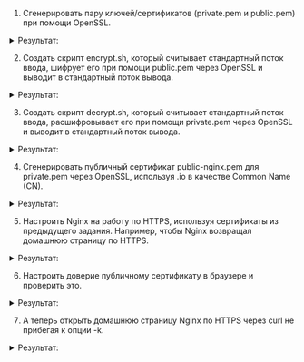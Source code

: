1. Сгенерировать пару ключей/сертификатов (private.pem и public.pem) при помощи OpenSSL.
 
<details><summary>Результат:</summary>

Создаю приватный ключ
```
openssl genpkey -algorithm RSA -out private.pem -aes256
```
![image](https://github.com/tms-dos21-onl/aleksey-ivanishchev/assets/93286236/bed9c830-4f97-4d02-a420-756b558014ac)

Далее извлекаю открытый ключ из приватного
```
openssl rsa -pubout -in private.pem -out public.pem
```
![image](https://github.com/tms-dos21-onl/aleksey-ivanishchev/assets/93286236/39350a39-a20a-4dfe-bf50-7dd940db4767)

</details>

2. Создать скрипт encrypt.sh, который считывает стандартный поток ввода, шифрует его при помощи public.pem через OpenSSL и выводит в стандартный поток вывода.
 
<details><summary>Результат:</summary>

Сначала проверяю наличие ключа, если он существует то передаю команде поток ввода и форматирую в base64 для чтения
```
#!/bin/bash

if [ ! -f "public.pem" ]; then
        echo "Ошибка: Файл public.pem не найден"
        exit 1
fi

openssl pkeyutl -encrypt -inkey public.pem -pubin | base64
```

Пример:

![image](https://github.com/tms-dos21-onl/aleksey-ivanishchev/assets/93286236/dd74886f-6e32-48ad-8f8a-dd190a5d6812)

Пример без форматирования результата:

![image](https://github.com/tms-dos21-onl/aleksey-ivanishchev/assets/93286236/13f5a6a4-42cb-43cf-ab76-c4e246df91a0)

</details>

3. Создать скрипт decrypt.sh, который считывает стандартный поток ввода, расшифровывает его при помощи private.pem через OpenSSL и выводит в стандартный поток вывода.
 
<details><summary>Результат:</summary>
Шифрую текст и помещаю результат в файл:
 
![image](https://github.com/tms-dos21-onl/aleksey-ivanishchev/assets/93286236/647edb0e-37a1-498d-944b-58f398eed761)

Проверяю его:

![image](https://github.com/tms-dos21-onl/aleksey-ivanishchev/assets/93286236/73c1e65f-047b-4452-a0a2-d6a24113d229)

Создаю скрипт:

```
#!/bin/bash

if [ ! -f "private.pem" ]; then
    echo "Ошибка: Файл private.pem не найден"
    exit 1
fi

base64 -d | openssl pkeyutl -decrypt -inkey private.pem
```

Дешифрую данные: 

![image](https://github.com/tms-dos21-onl/aleksey-ivanishchev/assets/93286236/f3495d3a-650b-487f-a0a6-4a3a92f5b7dd)

</details>

4. Сгенерировать публичный сертификат public-nginx.pem для private.pem через OpenSSL, используя <LASTNAME>.io в качестве Common Name (CN).
 
<details><summary>Результат:</summary>
 
 Запрос на сертификат сразу с заданным CN:
 ```
 openssl req -new -key private.pem -out public-nginx.csr -subj "/CN=ivanishchev.io"
 ```
![image](https://github.com/tms-dos21-onl/aleksey-ivanishchev/assets/93286236/a2416f24-f506-46e8-b6f7-74e16cabd65a)

Подписываю запрос на сертификат с помощью ключа и создаю сертификат:
```
openssl x509 -req -in public-nginx.csr -signkey private.pem -days 365 -out public-nginx.pem
```
![image](https://github.com/tms-dos21-onl/aleksey-ivanishchev/assets/93286236/496f27eb-45da-4d82-8fb5-9594d906d454)

</details>

5. Настроить Nginx на работу по HTTPS, используя сертификаты из предыдущего задания. Например, чтобы Nginx возвращал домашнюю страницу по HTTPS.
 
<details><summary>Результат:</summary>
Меняю файл конфигурации сервера (добавил ассоциацию на сертификат, ключ к нему и файл с паролем, чтобы в дальнейшем не воодить кодовую фразу ключа):

![image](https://github.com/tms-dos21-onl/aleksey-ivanishchev/assets/93286236/9c79b192-3aa0-4f39-aaca-a5d04f16ef21)
![image](https://github.com/tms-dos21-onl/aleksey-ivanishchev/assets/93286236/c6d3d8f3-f3a3-466b-9a0a-1b443551ae9f)


Проверка:

![image](https://github.com/tms-dos21-onl/aleksey-ivanishchev/assets/93286236/77528117-f484-41c3-87f0-fbb886aca275)
![image](https://github.com/tms-dos21-onl/aleksey-ivanishchev/assets/93286236/96af79aa-88b6-4c15-b217-221eb75cacb0)

</details>

6. Настроить доверие публичному сертификату в браузере и проверить это.
 
<details><summary>Результат:</summary>
Добавил в браузере в Доверенные корневые центры сертификации свой сертификат, получилось не сразу так как добавлял сначала в личные (не была видна доп иконка с доверенными сертификатами) и через консоль управления, даже сертификат подписанный сертификатом не помогал, хоть его также добавлял в храниище своей ОС :)

![image](https://github.com/tms-dos21-onl/aleksey-ivanishchev/assets/93286236/ac2994aa-508e-4def-9882-7c01b9a763a7)


</details>

7. А теперь открыть домашнюю страницу Nginx по HTTPS через curl не прибегая к опции -k.

<details><summary>Результат:</summary>
Для этого потребовалось добавить сертификат в хранилище в ОС, это можно сделать импортировав файл сертификата через mmc 
 
![image](https://github.com/tms-dos21-onl/aleksey-ivanishchev/assets/93286236/8bce4343-3784-4909-9b90-95c3eb09b937)

либо следующими командами 
```
sudo cp localhost_full.crt /usr/local/share/ca-certificates/
sudo update-ca-certificates
```
![image](https://github.com/tms-dos21-onl/aleksey-ivanishchev/assets/93286236/ac0fc2b1-143a-48ec-8e51-b6800b7c477c)

</details>
